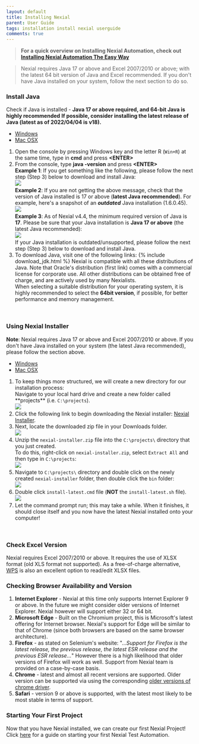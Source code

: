 ```yaml
---
layout: default
title: Installing Nexial
parent: User Guide
tags: installation install nexial userguide
comments: true
---
```


> **For a quick overview on Installing Nexial Automation, check out [Installing Nexial Automation The Easy Way](../videos/Install_Update_Nexial.html)**

> Nexial requires Java 17 or above and Excel 2007/2010 or above; with the latest 64 bit version of Java and Excel recommended. If you don't have Java installed on your system, follow the next section to do so.

### Install Java

Check if Java is installed - **Java 17 or above required, and 64-bit Java is highly recommended**
**If possible, consider installing the latest release of Java (latest as of 2022/04/04 is v18).**<br/>

<div class="tabs">
   <ul class="tab-links tabs-collapsed">
      <li class="active"><a href="#tab3">Windows</a></li>
      <li><a href="#tab4">Mac OSX</a></li>
   </ul>
   <div class="tab-content">
      <div id="tab3" class="tab active">
         <ol>
            <li>
               Open the console by pressing Windows key and the letter R (<code>Win+R</code>) at the same time, type in 
               <b>cmd</b> and press <b>&lt;ENTER&gt;</b><br/>
            </li>
            <li>
               From the console, type <b>java -version</b> and press <b>&lt;ENTER&gt;</b><br/>
               <b>Example 1</b>: If you get something like the following, please follow the next step (Step 3) below 
               to download and install Java:<br/>
               <img src="image/InstallingNexial_01.png"/>
               <br/>
               <b>Example 2</b>: If you are not getting the above message, check that the version of Java installed is 
               17 or above (<b>latest Java recommended</b>). For example, here's a snapshot of an 
               <i><b>outdated</b></i> Java installation (1.6.0.45).<br/>
               <img src="image/InstallingNexial_02a.png"/>
               <br/>
               <b>Example 3</b>: As of Nexial v4.4, the minimum required version of Java is <b>17</b>. Please be 
               sure that your Java installation is <b>Java 17 or above</b> (the latest Java recommended):<br/>
               <img src="image/InstallingNexial_02.png"/>
               <br/>
               If your Java installation is outdated/unsupported, please follow the next step (Step 3) below to 
               download and install Java.
            </li>
            <li>
               To download Java, visit one of the following links:
               {% include download_jdk.html %}
               Nexial is compatible with all these distributions of Java. Note that Oracle's distribution (first link) 
               comes with a commercial license for corporate use. All other distributions can be obtained free of 
               charge, and are actively used by many Nexialists.<br/>
               When selecting a suitable distribution for your operating system, it is highly recommended to select the 
               <b>64bit version</b>, if possible, for better performance and memory management.
            </li>
         </ol>
      </div>
      <div id="tab4" class="tab" style= "display:none;">
         <ol>
            <li>
               Open the Terminal app, or open Spotlight (CMD-Space) and then type, <b>terminal</b> and press 
               <b>&lt;ENTER&gt;</b><br/>
            </li>
            <li>
               From the console, type <b>java -version</b> and press <b>&lt;ENTER&gt;</b><br/>
               <b>Example 1</b>: If you get something like the following, please follow the next step (Step 3) below 
               to download and install Java:<br/>
               <img src="image/InstallingNexial_01.png"/>
               <br/>
               <b>Example 2</b>: If you are not getting the above message, check that the version of Java installed is 
               17 or above (<b>latest Java recommended</b>). For example, here's a snapshot of an outdated Java 
               installation (1.6.0.45).<br/>
               <img src="image/InstallingNexial_02a.png"/>
               <br/>
               <b>Example 3</b>: As of Nexial v4.4, the minimum required version of Java is <b>17</b>. Please be sure 
               that your Java installation is <b>Java 17 or above</b> (<b>the latest Java recommended</b>):<br/>
               <img src="image/InstallingNexial_02.png"/>
               <br/>
               If your Java installation is outdated/unsupported, please follow the next step (Step 3) below to 
               download and install Java.<br/>
            </li>
            <li>
               To download Java, visit one of the following links:
               {% include download_jdk.html %}
               Nexial is compatible with all these distributions of Java. Note that Oracle's distribution (first link) 
               comes with a commercial license for corporate use. All other distributions can be obtained free of 
               charge, and are actively used by many Nexialists.<br/>
               When selecting a suitable distribution for your operating system, it is highly recommended to select the 
               <b>64bit version</b>, if possible, for better performance and memory management.
            </li>
         </ol>
      </div>
    </div>
</div>
<br/>


### Using Nexial Installer
**Note**: Nexial requires Java 17 or above and Excel 2007/2010 or above. If you don't have Java installed on 
your system (the latest Java recommended), please follow the section above.

<div class="tabs">
    <ul class="tab-links tabs-collapsed">
        <li class="active"><a href="#tab1">Windows</a></li>
        <li><a href="#tab2">Mac OSX</a></li>
    </ul>
    <div class="tab-content">
        <div id="tab1" class="tab active">
            <ol>
                <li>
                    To keep things more structured, we will create a new directory for our installation process: <br/> 
                    Navigate to your local hard drive and create a new folder called **projects** (i.e. 
                    <code>C:\projects</code>).<br/>
                    <img src="image/Installer_01.png"/>
                </li>
                <li>
                    Click the following link to begin downloading the Nexial installer:
                    <a href="https://github.com/nexiality/nexial-installer/releases/download/nexial-installer-v1.4.7/nexial-installer-1.4.7.zip" 
                    class="external-link" target="_nexial_link">Nexial Installer</a>.
                </li>
                <li>
                    Next, locate the downloaded zip file in your Downloads folder.
                    <br/>
                    <img src="image/Installer_02.png"/>
                </li>
                <li>
                    Unzip the <code>nexial-installer.zip</code> file into the <code>C:\projects\</code> directory that 
                    you just created. <br/>
                    To do this, right-click on <code>nexial-installer.zip</code>, select <code>Extract All</code> and 
                    then type in <code>C:\projects</code>:<br/>
                    <img src="image/Installer_03.gif"/>
                </li>
                <li>
                    Navigate to <code>C:\projects\</code> directory and double click on the newly created 
                    <code>nexial-installer</code> folder, then double click the <code>bin</code> folder:<br/>
                    <img src="image/Installer_04.gif"/>
                </li>
                <li>
                    Double click <code>install-latest.cmd</code> file (<b>NOT</b> the <code>install-latest.sh</code> 
                    file).<br/>
                    <img src="image/Installer_05.png"/>
                </li>
                <li>
                    Let the command prompt run; this may take a while. When it finishes, it should close itself and you 
                    now have the latest Nexial installed onto your computer!
                </li>
            </ol>
        </div>
        <div id="tab2" class="tab" style= "display:none;">
            Create a new directory under your HOME directory named <code>projects</code>. Both Nexial (the 
            automation platform) and Nexial Installer will be installed individually under this directory.<br/>
            <ol>
                <li>
                    Open Finder:<br/>
                    <img src="image/InstallingNexial_01.mac.png"/>
                </li>
                <li>
                    Navigate to your HOME directory via shortcut <code>COMMAND-SHIFT-G</code>, then type in <code>~/</code>:<br/>
                    <img src="image/InstallingNexial_02.mac.png"/>
                </li>
                <li>
                    Create a new directory via shortcut <code>CONTROL-SHIFT-n</code>, then type in <code>projects</code>:<br/>
                    <img src="image/InstallingNexial_03.mac.png"/>
                </li>
                <li>
                    Click the following link to begin downloading the Nexial installer:
                    <a href="https://github.com/nexiality/nexial-installer/releases/download/nexial-installer-v1.4.7/nexial-installer-1.4.7.zip" 
                    class="external-link" target="_nexial_link">Nexial Installer</a><br/>
                    <br/>
                    By default, it will be downloaded to the <code>Downloads</code> directory. Move this file to the 
                    newly created <code>projects</code> directory (`~/projects`):<br/>
                    <img src="image/InstallingNexial_04.mac.png"/>
                </li>
                <li>
                    Rename the Nexial Installer zip by removing its version number from the zip file. That way, it will
                    unzip to a directory named as <code>nexial-installer</code> (instead of <code>nexial-installer-1.4.7</code>):<br/>
                    <img src="image/InstallingNexial_05.mac.png"/><br/>
                    <img src="image/InstallingNexial_06.mac.png"/><br/>
                </li>
                <li>
                    Double-click on <code>nexial-installer.zip</code> to start unzipping this file. This will unzip 
                    <code>nexial-installer.zip</code> to a directory named as <code>nexial-installer</code>:<br/>
                    <img src="image/InstallingNexial_07.mac.png"/><br/>
                    Note that the unzip directory contains a <code>bin</code> and a <code>lib</code> directory.
                </li>
                <li>
                    Expand `nexial-installer` and then expand `bin` directory. Right-click on 
                    <b><code>installer-latest.sh</code></b> (NOT <code>installer-latest.cmd</code>). Choose either 
                    <code>Terminal.app</code> or <code>iTerm.app</code>:<br/>
                    <img src="image/InstallingNexial_08.mac.png"/><br/>
                    <ol style="list-style: lower-roman">
                    <li><b>If none of the terminal app shows up on the list:</b> click "other" then in the drop down 
                    menu labeled "Enable:" select "All Applications". From here, navigate through the Applications 
                    folder then enter the Utilities folder and select the Terminal application.
                    </li>
                    <li><b>iTerm.app</b>: iTerm is an excellent terminal replacement for MacOSX's default Terminal.app. 
                    This is optional to install or run Nexial. To install iTerm, please download it from
                    <a href="https://www.iterm2.com/downloads.html" class="external-link" target="_nexial_external">
                    iTerm2 download page</a>.
                    </li>
                    </ol>
                </li>
                <li>
                    Nexial installation will commence:<br/>
                    <img src="image/InstallingNexial_09.mac.png"/><br/>
                    <br/>
                    Give it a few minutes or so, Nexial installation will complete and you will have yourself the 
                    latest Nexial installed on your computer!<br/>
                    <img src="image/InstallingNexial_10.mac.png"/>
                </li>
            </ol>
        </div>
    </div>
</div>
<br/>


### Check Excel Version
Nexial requires Excel 2007/2010 or above. It requires the use of XLSX format (old XLS format not supported). As a
free-of-charge alternative, <a href="https://www.wps.com/download" class="external-link" target="_nexial_link">WPS</a> 
is also an excellent option to read/edit XLSX files.


### Checking Browser Availability and Version
1. **Internet Explorer** - Nexial at this time only supports Internet Explorer 9 or above. In the future we might 
   consider older versions of Internet Explorer. Nexial however will support either 32 or 64 bit.
2. **Microsoft Edge** - Built on the Chromium project, this is Microsoft's latest offering for Internet browser. 
   Nexial's support for Edge will be similar to that of Chrome (since both browsers are based on the same browser 
   architecture).
3. **Firefox** - as stated on Selenium's website: "..._Support for Firefox is the latest release, the previous 
   release, the latest ESR release and the previous ESR release..._" However there is a high likelihood that older 
   versions of Firefox will work as well. Support from Nexial team is provided on a case-by-case basis.
4. **Chrome** - latest and almost all recent versions are supported. Older version can be supported via using the 
   corresponding <a href="https://sites.google.com/a/chromium.org/chromedriver/downloads" class="external-link" 
   target="_nexial_link">older versions of chrome driver</a>.
5. **Safari** - version 9 or above is supported, with the latest most likely to be most stable in terms of support.


### Starting Your First Project
Now that you have Nexial installed, we can create our first Nexial Project!<br/>
Click [here](SettingUpYourFirstProject) for a guide on starting your first Nexial Test Automation.